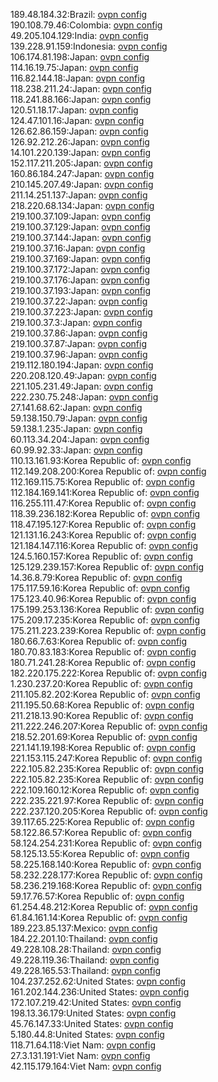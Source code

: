 189.48.184.32:Brazil: [ovpn config](vpn/189_48_184_32.ovpn)  
190.108.79.46:Colombia: [ovpn config](vpn/190_108_79_46.ovpn)  
49.205.104.129:India: [ovpn config](vpn/49_205_104_129.ovpn)  
139.228.91.159:Indonesia: [ovpn config](vpn/139_228_91_159.ovpn)  
106.174.81.198:Japan: [ovpn config](vpn/106_174_81_198.ovpn)  
114.16.19.75:Japan: [ovpn config](vpn/114_16_19_75.ovpn)  
116.82.144.18:Japan: [ovpn config](vpn/116_82_144_18.ovpn)  
118.238.211.24:Japan: [ovpn config](vpn/118_238_211_24.ovpn)  
118.241.88.166:Japan: [ovpn config](vpn/118_241_88_166.ovpn)  
120.51.18.17:Japan: [ovpn config](vpn/120_51_18_17.ovpn)  
124.47.101.16:Japan: [ovpn config](vpn/124_47_101_16.ovpn)  
126.62.86.159:Japan: [ovpn config](vpn/126_62_86_159.ovpn)  
126.92.212.26:Japan: [ovpn config](vpn/126_92_212_26.ovpn)  
14.101.220.139:Japan: [ovpn config](vpn/14_101_220_139.ovpn)  
152.117.211.205:Japan: [ovpn config](vpn/152_117_211_205.ovpn)  
160.86.184.247:Japan: [ovpn config](vpn/160_86_184_247.ovpn)  
210.145.207.49:Japan: [ovpn config](vpn/210_145_207_49.ovpn)  
211.14.251.137:Japan: [ovpn config](vpn/211_14_251_137.ovpn)  
218.220.68.134:Japan: [ovpn config](vpn/218_220_68_134.ovpn)  
219.100.37.109:Japan: [ovpn config](vpn/219_100_37_109.ovpn)  
219.100.37.129:Japan: [ovpn config](vpn/219_100_37_129.ovpn)  
219.100.37.144:Japan: [ovpn config](vpn/219_100_37_144.ovpn)  
219.100.37.16:Japan: [ovpn config](vpn/219_100_37_16.ovpn)  
219.100.37.169:Japan: [ovpn config](vpn/219_100_37_169.ovpn)  
219.100.37.172:Japan: [ovpn config](vpn/219_100_37_172.ovpn)  
219.100.37.176:Japan: [ovpn config](vpn/219_100_37_176.ovpn)  
219.100.37.193:Japan: [ovpn config](vpn/219_100_37_193.ovpn)  
219.100.37.22:Japan: [ovpn config](vpn/219_100_37_22.ovpn)  
219.100.37.223:Japan: [ovpn config](vpn/219_100_37_223.ovpn)  
219.100.37.3:Japan: [ovpn config](vpn/219_100_37_3.ovpn)  
219.100.37.86:Japan: [ovpn config](vpn/219_100_37_86.ovpn)  
219.100.37.87:Japan: [ovpn config](vpn/219_100_37_87.ovpn)  
219.100.37.96:Japan: [ovpn config](vpn/219_100_37_96.ovpn)  
219.112.180.194:Japan: [ovpn config](vpn/219_112_180_194.ovpn)  
220.208.120.49:Japan: [ovpn config](vpn/220_208_120_49.ovpn)  
221.105.231.49:Japan: [ovpn config](vpn/221_105_231_49.ovpn)  
222.230.75.248:Japan: [ovpn config](vpn/222_230_75_248.ovpn)  
27.141.68.62:Japan: [ovpn config](vpn/27_141_68_62.ovpn)  
59.138.150.79:Japan: [ovpn config](vpn/59_138_150_79.ovpn)  
59.138.1.235:Japan: [ovpn config](vpn/59_138_1_235.ovpn)  
60.113.34.204:Japan: [ovpn config](vpn/60_113_34_204.ovpn)  
60.99.92.33:Japan: [ovpn config](vpn/60_99_92_33.ovpn)  
110.13.161.93:Korea Republic of: [ovpn config](vpn/110_13_161_93.ovpn)  
112.149.208.200:Korea Republic of: [ovpn config](vpn/112_149_208_200.ovpn)  
112.169.115.75:Korea Republic of: [ovpn config](vpn/112_169_115_75.ovpn)  
112.184.169.141:Korea Republic of: [ovpn config](vpn/112_184_169_141.ovpn)  
116.255.111.47:Korea Republic of: [ovpn config](vpn/116_255_111_47.ovpn)  
118.39.236.182:Korea Republic of: [ovpn config](vpn/118_39_236_182.ovpn)  
118.47.195.127:Korea Republic of: [ovpn config](vpn/118_47_195_127.ovpn)  
121.131.16.243:Korea Republic of: [ovpn config](vpn/121_131_16_243.ovpn)  
121.184.147.116:Korea Republic of: [ovpn config](vpn/121_184_147_116.ovpn)  
124.5.160.157:Korea Republic of: [ovpn config](vpn/124_5_160_157.ovpn)  
125.129.239.157:Korea Republic of: [ovpn config](vpn/125_129_239_157.ovpn)  
14.36.8.79:Korea Republic of: [ovpn config](vpn/14_36_8_79.ovpn)  
175.117.59.16:Korea Republic of: [ovpn config](vpn/175_117_59_16.ovpn)  
175.123.40.96:Korea Republic of: [ovpn config](vpn/175_123_40_96.ovpn)  
175.199.253.136:Korea Republic of: [ovpn config](vpn/175_199_253_136.ovpn)  
175.209.17.235:Korea Republic of: [ovpn config](vpn/175_209_17_235.ovpn)  
175.211.223.239:Korea Republic of: [ovpn config](vpn/175_211_223_239.ovpn)  
180.66.7.63:Korea Republic of: [ovpn config](vpn/180_66_7_63.ovpn)  
180.70.83.183:Korea Republic of: [ovpn config](vpn/180_70_83_183.ovpn)  
180.71.241.28:Korea Republic of: [ovpn config](vpn/180_71_241_28.ovpn)  
182.220.175.222:Korea Republic of: [ovpn config](vpn/182_220_175_222.ovpn)  
1.230.237.20:Korea Republic of: [ovpn config](vpn/1_230_237_20.ovpn)  
211.105.82.202:Korea Republic of: [ovpn config](vpn/211_105_82_202.ovpn)  
211.195.50.68:Korea Republic of: [ovpn config](vpn/211_195_50_68.ovpn)  
211.218.13.90:Korea Republic of: [ovpn config](vpn/211_218_13_90.ovpn)  
211.222.246.207:Korea Republic of: [ovpn config](vpn/211_222_246_207.ovpn)  
218.52.201.69:Korea Republic of: [ovpn config](vpn/218_52_201_69.ovpn)  
221.141.19.198:Korea Republic of: [ovpn config](vpn/221_141_19_198.ovpn)  
221.153.115.247:Korea Republic of: [ovpn config](vpn/221_153_115_247.ovpn)  
222.105.82.235:Korea Republic of: [ovpn config](vpn/222_105_82_235.ovpn)  
222.105.82.235:Korea Republic of: [ovpn config](vpn/222_105_82_235.ovpn)  
222.109.160.12:Korea Republic of: [ovpn config](vpn/222_109_160_12.ovpn)  
222.235.221.97:Korea Republic of: [ovpn config](vpn/222_235_221_97.ovpn)  
222.237.120.205:Korea Republic of: [ovpn config](vpn/222_237_120_205.ovpn)  
39.117.65.225:Korea Republic of: [ovpn config](vpn/39_117_65_225.ovpn)  
58.122.86.57:Korea Republic of: [ovpn config](vpn/58_122_86_57.ovpn)  
58.124.254.231:Korea Republic of: [ovpn config](vpn/58_124_254_231.ovpn)  
58.125.13.55:Korea Republic of: [ovpn config](vpn/58_125_13_55.ovpn)  
58.225.168.140:Korea Republic of: [ovpn config](vpn/58_225_168_140.ovpn)  
58.232.228.177:Korea Republic of: [ovpn config](vpn/58_232_228_177.ovpn)  
58.236.219.168:Korea Republic of: [ovpn config](vpn/58_236_219_168.ovpn)  
59.17.76.57:Korea Republic of: [ovpn config](vpn/59_17_76_57.ovpn)  
61.254.48.212:Korea Republic of: [ovpn config](vpn/61_254_48_212.ovpn)  
61.84.161.14:Korea Republic of: [ovpn config](vpn/61_84_161_14.ovpn)  
189.223.85.137:Mexico: [ovpn config](vpn/189_223_85_137.ovpn)  
184.22.201.10:Thailand: [ovpn config](vpn/184_22_201_10.ovpn)  
49.228.108.28:Thailand: [ovpn config](vpn/49_228_108_28.ovpn)  
49.228.119.36:Thailand: [ovpn config](vpn/49_228_119_36.ovpn)  
49.228.165.53:Thailand: [ovpn config](vpn/49_228_165_53.ovpn)  
104.237.252.62:United States: [ovpn config](vpn/104_237_252_62.ovpn)  
161.202.144.236:United States: [ovpn config](vpn/161_202_144_236.ovpn)  
172.107.219.42:United States: [ovpn config](vpn/172_107_219_42.ovpn)  
198.13.36.179:United States: [ovpn config](vpn/198_13_36_179.ovpn)  
45.76.147.33:United States: [ovpn config](vpn/45_76_147_33.ovpn)  
5.180.44.8:United States: [ovpn config](vpn/5_180_44_8.ovpn)  
118.71.64.118:Viet Nam: [ovpn config](vpn/118_71_64_118.ovpn)  
27.3.131.191:Viet Nam: [ovpn config](vpn/27_3_131_191.ovpn)  
42.115.179.164:Viet Nam: [ovpn config](vpn/42_115_179_164.ovpn)  
